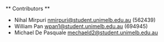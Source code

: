 ** Contributors **
 * Nihal Mirpuri nmirpuri@student.unimelb.edu.au (562439)
 * William Pan wpan1@student.unimelb.edu.au (694945)
 * Michael De Pasquale mechaeld2@student.unimelb.edu.au
